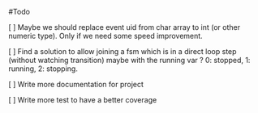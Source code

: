 #Todo

[ ] Maybe we should replace event uid from char array to int (or other numeric type).
Only if we need some speed improvement.

[ ] Find a solution to allow joining a fsm which is in a direct loop step (without watching 
transition) maybe with the running var ? 0: stopped, 1: running, 2: stopping. 

[ ] Write more documentation for project

[ ] Write more test to have a better coverage
